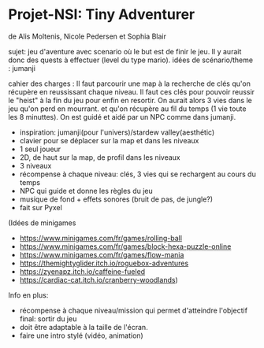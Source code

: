 # Projet-NSI: Tiny Adventurer
de Alis Moltenis, Nicole Pedersen et Sophia Blair

sujet: jeu d'aventure avec scenario où le but est de finir le jeu. Il y aurait donc des quests à effectuer (level du type mario). idées de scénario/theme : jumanji

cahier des charges :
Il faut parcourir une map à la recherche de clés qu'on récupère en reussissant chaque niveau. Il faut ces clés pour pouvoir reussir le "heist" à la fin du jeu pour enfin en resortir. On aurait alors 3 vies dans le jeu qu'on perd en mourrant. et qu'on récupère au fil du temps (1 vie toute les 8 minuttes). On est guidé et aidé par un NPC comme dans jumanji.

   - inspiration: jumanji(pour l'univers)/stardew valley(aesthétic)
   - clavier pour se déplacer sur la map et dans les niveaux
   - 1 seul joueur
   - 2D, de haut sur la map, de profil dans les niveaux
   - 3 niveaux
   - récompense à chaque niveau: clés, 3 vies qui se rechargent au cours du temps
   - NPC qui guide et donne les règles du jeu
   - musique de fond + effets sonores (bruit de pas, de jungle?)
   - fait sur Pyxel
   
(Idées de minigames
  - https://www.minigames.com/fr/games/rolling-ball
  - https://www.minigames.com/fr/games/block-hexa-puzzle-online
  - https://www.minigames.com/fr/games/flow-mania
  - https://themightyglider.itch.io/roguebox-adventures
  - https://zyenapz.itch.io/caffeine-fueled
  - https://cardiac-cat.itch.io/cranberry-woodlands)

Info en plus: 
  - récompense à chaque niveau/mission qui permet d'atteindre l'objectif final: sortir du jeu
  - doit être adaptable à la taille de l'écran.
  - faire une intro stylé (vidéo, animation)


  
